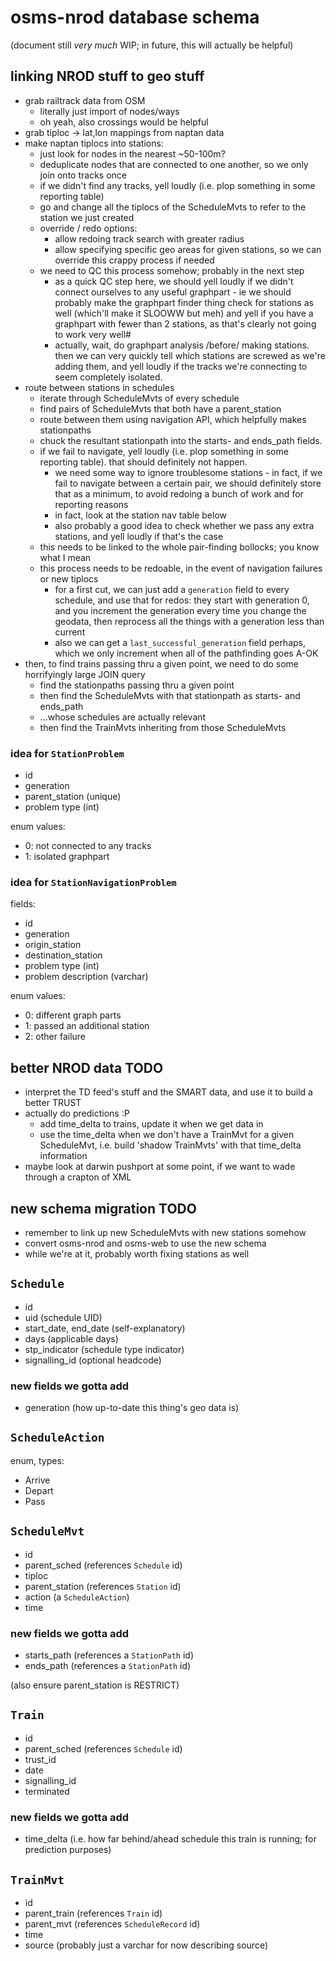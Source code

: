 # osms-nrod database schema

(document still *very much* WIP; in future, this will actually be helpful)

## linking NROD stuff to geo stuff

- grab railtrack data from OSM
  - literally just import of nodes/ways
  - oh yeah, also crossings would be helpful
- grab tiploc -> lat,lon mappings from naptan data
- make naptan tiplocs into stations:
  - just look for nodes in the nearest ~50-100m?
  - deduplicate nodes that are connected to one another, so we only join onto tracks once
  - if we didn't find any tracks, yell loudly (i.e. plop something in some reporting table)
  - go and change all the tiplocs of the ScheduleMvts to refer to the station we just created
  - override / redo options:
    - allow redoing track search with greater radius
    - allow specifying specific geo areas for given stations, so we can override this crappy process if needed
  - we need to QC this process somehow; probably in the next step
    - as a quick QC step here, we should yell loudly if we didn't connect ourselves to any useful graphpart - ie
      we should probably make the graphpart finder thing check for stations as well (which'll make it SLOOWW but meh)
      and yell if you have a graphpart with fewer than 2 stations, as that's clearly not going to work very well#
    - actually, wait, do graphpart analysis /before/ making stations. then we can very quickly tell which stations are screwed
      as we're adding them, and yell loudly if the tracks we're connecting to seem completely isolated.
- route between stations in schedules
  - iterate through ScheduleMvts of every schedule
  - find pairs of ScheduleMvts that both have a parent_station
  - route between them using navigation API, which helpfully makes stationpaths
  - chuck the resultant stationpath into the starts- and ends_path fields.
  - if we fail to navigate, yell loudly (i.e. plop something in some reporting table). that should definitely not happen.
    - we need some way to ignore troublesome stations - in fact, if we fail to navigate between a certain pair, we should
      definitely store that as a minimum, to avoid redoing a bunch of work and for reporting reasons
    - in fact, look at the station nav table below
    - also probably a good idea to check whether we pass any extra stations, and yell loudly if that's the case
  - this needs to be linked to the whole pair-finding bollocks; you know what I mean
  - this process needs to be redoable, in the event of navigation failures or new tiplocs
    - for a first cut, we can just add a `generation` field to every schedule, and use that for redos:
      they start with generation 0, and you increment the generation every time you change the geodata, then reprocess all
      the things with a generation less than current
    - also we can get a `last_successful_generation` field perhaps, which we only increment when all of the pathfinding
      goes A-OK
- then, to find trains passing thru a given point, we need to do some horrifyingly large JOIN query
  - find the stationpaths passing thru a given point
  - then find the ScheduleMvts with that stationpath as starts- and ends_path
  - ...whose schedules are actually relevant
  - then find the TrainMvts inheriting from those ScheduleMvts

### idea for `StationProblem`

- id
- generation
- parent_station (unique)
- problem type (int)

enum values:

- 0: not connected to any tracks
- 1: isolated graphpart

### idea for `StationNavigationProblem`

fields:

- id
- generation
- origin_station
- destination_station
- problem type (int)
- problem description (varchar)

enum values:

- 0: different graph parts
- 1: passed an additional station
- 2: other failure

## better NROD data TODO

- interpret the TD feed's stuff and the SMART data, and use it to build a better TRUST
- actually do predictions :P
  - add time_delta to trains, update it when we get data in
  - use the time_delta when we don't have a TrainMvt for a given ScheduleMvt, i.e. build 'shadow TrainMvts'
    with that time_delta information
- maybe look at darwin pushport at some point, if we want to wade through a crapton of XML

## new schema migration TODO

- remember to link up new ScheduleMvts with new stations somehow
- convert osms-nrod and osms-web to use the new schema
- while we're at it, probably worth fixing stations as well

## `Schedule`

- id
- uid (schedule UID)
- start_date, end_date (self-explanatory)
- days (applicable days)
- stp_indicator (schedule type indicator)
- signalling_id (optional headcode)

### new fields we gotta add

- generation (how up-to-date this thing's geo data is)

## `ScheduleAction`

enum, types:

- Arrive
- Depart
- Pass

## `ScheduleMvt`

- id
- parent_sched (references `Schedule` id)
- tiploc
- parent_station (references `Station` id)
- action (a `ScheduleAction`)
- time

### new fields we gotta add

- starts_path (references a `StationPath` id)
- ends_path (references a `StationPath` id)

(also ensure parent_station is RESTRICT)

## `Train`

- id
- parent_sched (references `Schedule` id)
- trust_id
- date
- signalling_id
- terminated

### new fields we gotta add

- time_delta (i.e. how far behind/ahead schedule this train is running; for prediction purposes)

## `TrainMvt`

- id
- parent_train (references `Train` id)
- parent_mvt (references `ScheduleRecord` id)
- time
- source (probably just a varchar for now describing source)

